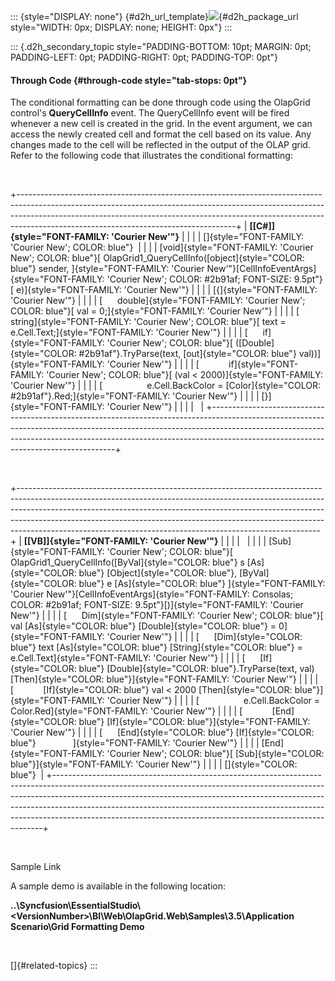 ::: {style="DISPLAY: none"}
[](ms-xhelp:///?Id=d2h_url_template){#d2h_url_template}![](!package_url!){#d2h_package_url style="WIDTH: 0px; DISPLAY: none; HEIGHT: 0px"}
:::

::: {.d2h_secondary_topic style="PADDING-BOTTOM: 10pt; MARGIN: 0pt; PADDING-LEFT: 0pt; PADDING-RIGHT: 0pt; PADDING-TOP: 0pt"}
#### Through Code {#through-code style="tab-stops: 0pt"}

The conditional formatting can be done through code using the OlapGrid control's **QueryCellInfo** event. The QueryCellInfo event will be fired whenever a new cell is created in the grid. In the event argument, we can access the newly created cell and format the cell based on its value. Any changes made to the cell will be reflected in the output of the OLAP grid. Refer to the following code that illustrates the conditional formatting:

 

+------------------------------------------------------------------------------------------------------------------------------------------------------------------------------------------------------------------------------------------------------------------------------------------------+
| **[\[C#\]]{style="FONT-FAMILY: 'Courier New'"}**                                                                                                                                                                                                                                               |
|                                                                                                                                                                                                                                                                                                |
| []{style="FONT-FAMILY: 'Courier New'; COLOR: blue"}                                                                                                                                                                                                                                            |
|                                                                                                                                                                                                                                                                                                |
| [void]{style="FONT-FAMILY: 'Courier New'; COLOR: blue"}[ OlapGrid1_QueryCellInfo([object]{style="COLOR: blue"} sender, ]{style="FONT-FAMILY: 'Courier New'"}[CellInfoEventArgs]{style="FONT-FAMILY: 'Courier New'; COLOR: #2b91af; FONT-SIZE: 9.5pt"}[ e)]{style="FONT-FAMILY: 'Courier New'"} |
|                                                                                                                                                                                                                                                                                                |
| [{]{style="FONT-FAMILY: 'Courier New'"}                                                                                                                                                                                                                                                        |
|                                                                                                                                                                                                                                                                                                |
| [      double]{style="FONT-FAMILY: 'Courier New'; COLOR: blue"}[ val = 0;]{style="FONT-FAMILY: 'Courier New'"}                                                                                                                                                                                 |
|                                                                                                                                                                                                                                                                                                |
| [      string]{style="FONT-FAMILY: 'Courier New'; COLOR: blue"}[ text = e.Cell.Text;]{style="FONT-FAMILY: 'Courier New'"}                                                                                                                                                                      |
|                                                                                                                                                                                                                                                                                                |
| [      if]{style="FONT-FAMILY: 'Courier New'; COLOR: blue"}[ ([Double]{style="COLOR: #2b91af"}.TryParse(text, [out]{style="COLOR: blue"} val))]{style="FONT-FAMILY: 'Courier New'"}                                                                                                            |
|                                                                                                                                                                                                                                                                                                |
| [            if]{style="FONT-FAMILY: 'Courier New'; COLOR: blue"}[ (val \< 2000)]{style="FONT-FAMILY: 'Courier New'"}                                                                                                                                                                          |
|                                                                                                                                                                                                                                                                                                |
| [                  e.Cell.BackColor = [Color]{style="COLOR: #2b91af"}.Red;]{style="FONT-FAMILY: 'Courier New'"}                                                                                                                                                                                |
|                                                                                                                                                                                                                                                                                                |
| [}]{style="FONT-FAMILY: 'Courier New'"}                                                                                                                                                                                                                                                        |
|                                                                                                                                                                                                                                                                                                |
|                                                                                                                                                                                                                                                                                                |
+------------------------------------------------------------------------------------------------------------------------------------------------------------------------------------------------------------------------------------------------------------------------------------------------+

 

+---------------------------------------------------------------------------------------------------------------------------------------------------------------------------------------------------------------------------------------------------------------------------------------------------------------------------------------------------------------------------------------------------+
| **[\[VB\]]{style="FONT-FAMILY: 'Courier New'"}**                                                                                                                                                                                                                                                                                                                                                  |
|                                                                                                                                                                                                                                                                                                                                                                                                   |
|                                                                                                                                                                                                                                                                                                                                                                                                   |
|                                                                                                                                                                                                                                                                                                                                                                                                   |
| [Sub]{style="FONT-FAMILY: 'Courier New'; COLOR: blue"}[ OlapGrid1_QueryCellInfo([ByVal]{style="COLOR: blue"} s [As]{style="COLOR: blue"} [Object]{style="COLOR: blue"}, [ByVal]{style="COLOR: blue"} e [As]{style="COLOR: blue"} ]{style="FONT-FAMILY: 'Courier New'"}[CellInfoEventArgs]{style="FONT-FAMILY: Consolas; COLOR: #2b91af; FONT-SIZE: 9.5pt"}[)]{style="FONT-FAMILY: 'Courier New'"} |
|                                                                                                                                                                                                                                                                                                                                                                                                   |
| [      Dim]{style="FONT-FAMILY: 'Courier New'; COLOR: blue"}[ val [As]{style="COLOR: blue"} [Double]{style="COLOR: blue"} = 0]{style="FONT-FAMILY: 'Courier New'"}                                                                                                                                                                                                                                |
|                                                                                                                                                                                                                                                                                                                                                                                                   |
| [      [Dim]{style="COLOR: blue"} text [As]{style="COLOR: blue"} [String]{style="COLOR: blue"} = e.Cell.Text]{style="FONT-FAMILY: 'Courier New'"}                                                                                                                                                                                                                                                 |
|                                                                                                                                                                                                                                                                                                                                                                                                   |
| [      [If]{style="COLOR: blue"} [Double]{style="COLOR: blue"}.TryParse(text, val) [Then]{style="COLOR: blue"}]{style="FONT-FAMILY: 'Courier New'"}                                                                                                                                                                                                                                               |
|                                                                                                                                                                                                                                                                                                                                                                                                   |
| [            [If]{style="COLOR: blue"} val \< 2000 [Then]{style="COLOR: blue"}]{style="FONT-FAMILY: 'Courier New'"}                                                                                                                                                                                                                                                                               |
|                                                                                                                                                                                                                                                                                                                                                                                                   |
| [                  e.Cell.BackColor = Color.Red]{style="FONT-FAMILY: 'Courier New'"}                                                                                                                                                                                                                                                                                                              |
|                                                                                                                                                                                                                                                                                                                                                                                                   |
| [            [End]{style="COLOR: blue"} [If]{style="COLOR: blue"}]{style="FONT-FAMILY: 'Courier New'"}                                                                                                                                                                                                                                                                                            |
|                                                                                                                                                                                                                                                                                                                                                                                                   |
| [      [End]{style="COLOR: blue"} [If]{style="COLOR: blue"}               ]{style="FONT-FAMILY: 'Courier New'"}                                                                                                                                                                                                                                                                                   |
|                                                                                                                                                                                                                                                                                                                                                                                                   |
| [End]{style="FONT-FAMILY: 'Courier New'; COLOR: blue"}[ [Sub]{style="COLOR: blue"}]{style="FONT-FAMILY: 'Courier New'"}                                                                                                                                                                                                                                                                           |
|                                                                                                                                                                                                                                                                                                                                                                                                   |
| []{style="COLOR: blue"}                                                                                                                                                                                                                                                                                                                                                                           |
+---------------------------------------------------------------------------------------------------------------------------------------------------------------------------------------------------------------------------------------------------------------------------------------------------------------------------------------------------------------------------------------------------+

 

Sample Link

A sample demo is available in the following location:

**..\\Syncfusion\\EssentialStudio\\\<VersionNumber\>\\BI\\Web\\OlapGrid.Web\\Samples\\3.5\\Application Scenario\\Grid Formatting Demo**

 

[]{#related-topics}
:::
